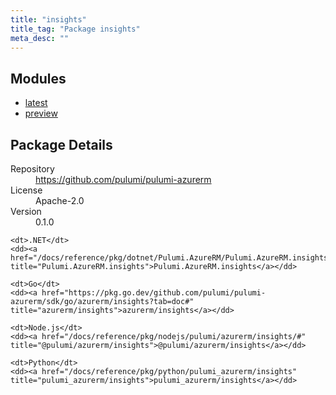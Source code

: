 ```yaml
---
title: "insights"
title_tag: "Package insights"
meta_desc: ""
---
```


<!-- WARNING: this file was generated by Pulumi Docs Generator. -->
<!-- Do not edit by hand unless you're certain you know what you are doing! -->



<h2 id="modules">Modules</h2>
<ul class="api">
    <li><a href="latest/" title="latest"><span class="symbol module"></span>latest</a></li>
    <li><a href="preview/" title="preview"><span class="symbol module"></span>preview</a></li>
</ul>

<h2 id="package-details">Package Details</h2>
<dl class="package-details">
	<dt>Repository</dt>
	<dd><a href="https://github.com/pulumi/pulumi-azurerm">https://github.com/pulumi/pulumi-azurerm</a></dd>
	<dt>License</dt>
	<dd>Apache-2.0</dd>
	<dt>Version</dt>
	<dd>0.1.0</dd>
</dl>



<dl class="tabular">

    <dt>.NET</dt>
    <dd><a href="/docs/reference/pkg/dotnet/Pulumi.AzureRM/Pulumi.AzureRM.insights.html" title="Pulumi.AzureRM.insights">Pulumi.AzureRM.insights</a></dd>

    <dt>Go</dt>
    <dd><a href="https://pkg.go.dev/github.com/pulumi/pulumi-azurerm/sdk/go/azurerm/insights?tab=doc#" title="azurerm/insights">azurerm/insights</a></dd>

    <dt>Node.js</dt>
    <dd><a href="/docs/reference/pkg/nodejs/pulumi/azurerm/insights/#" title="@pulumi/azurerm/insights">@pulumi/azurerm/insights</a></dd>

    <dt>Python</dt>
    <dd><a href="/docs/reference/pkg/python/pulumi_azurerm/insights" title="pulumi_azurerm/insights">pulumi_azurerm/insights</a></dd>

</dl>

